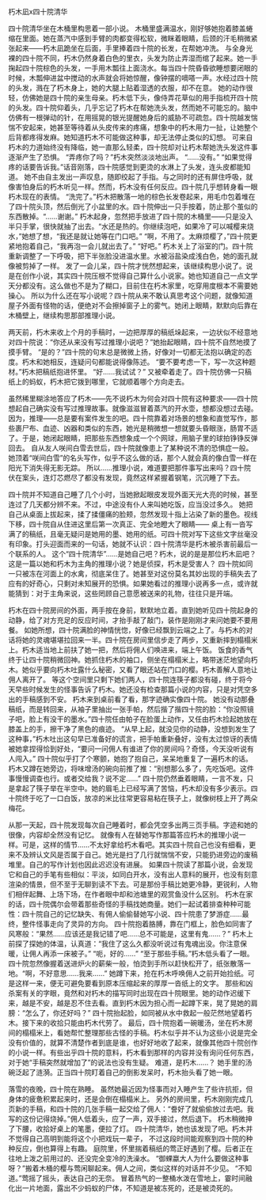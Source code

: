 朽木凪x四十院清华

四十院清华坐在木桶里构思着一部小说。
木桶里盛满温水，刚好够她抱着膝盖蜷缩在里面。她在蒸汽中感到手臂的肉都变得松软，微眯着眼睛，后颈的汗毛稍微紧张起来——朽木凪跪坐在后面，手里捧着四十院的长发，在帮她冲洗。
与全身光裸的四十院不同，朽木仍然身着白色的里衣，头发为防止弄湿而绾了起来。她一手掬起四十院棕色的头发，一手用木瓢往上面浇水。每当四十院昏昏欲睡想要闭眼的时候，木瓢伸进盆中搅动的水声就会将她惊醒，像钟摆的嘀嗒一声。水经过四十院的头发，溅在了朽木身上，她的大腿上贴着湿透的衣服，却不在意。
她的动作很轻，仿佛她是四十院的亲生母亲。朽木低下头，像侍弄花草似的用手指梳开四十院的头发。四十院仰着头，几乎忘记了朽木在帮她洗头发，然而她不可能忘的。脑中仿佛有一根弹动的针，在用摇晃的银光提醒她身后的威胁不可疏忽。四十院越发惴惴不安起来，她甚至等待着从头皮传来的疼痛，想象中的朽木用力一扯，让她整个后背都疼得发麻。她知道朽木不可能做这种事，却无法停止类似的幻想。
可来自朽木的力道始终没有降临，她一直那么轻柔，四十院却对让朽木帮她洗头发这件事逐渐产生了恐惧。
 “弄疼你了吗？”朽木突然淡淡地出声。
 “……没有。”
 “如果觉得疼的话要告诉我。”话音刚落，四十院感觉到更烫的水淋上了头发，连头皮都能知道。
她不由自主发出一声叹息，随即绞起了手指。与之同时的还有屏住呼吸，就像害怕身后的朽木听见一样。然而，朽木没有任何反应。四十院几乎想转身看一眼朽木现在的表情。
 “洗完了。”朽木把散落一地的棕色长发卷起来，用毛巾包着堆在了四十院头顶，然后倒光了小盆里的水。四十院伸出一只手按着，防止那个茧似的东西散掉。“……谢谢。”
朽木起身，忽然把手放进了四十院的木桶里——只是没入半只手掌，很快就抽了出去。“水还是热的。你继续泡吧，如果冷了可以喊樱来烧水，”她想了想，“我还是就让她等在门口吧。”
 “啊，不用了。太麻烦樱了，”四十院更紧地抱着自己，“我再泡一会儿就出去了。”
 “好吧。”
 朽木关上了浴室的门。四十院重新调整了一下呼吸，把下半张脸没进温水里。水被浴盐染成浅白色，她的面孔就像被剪掉了一样。
发了一会儿呆，四十院才恍然想起来，该继续构思小说了。说是在创作小说，其实四十院压根不觉得自己算什么小说家。她也知道自己一点文学天分都没有。这么做也不是为了糊口，目前住在朽木家里，吃穿用度根本不需要她操心。
所以为什么还在写小说呢？四十院从来不敢认真思考这个问题，就像知道屋子外面有怪物的话，便绝对不会擦掉窗子上的雾气。她闭上眼睛，默默向后靠在木桶壁上，继续构思那部推理小说。
       
两天前，朽木来收上个月的手稿时，一边把厚厚的稿纸垛起来，一边状似不经意地对四十院说：“你还从来没有写过推理小说吧？”她抬起眼睛，四十院不自然地摸了摸手臂。
 “是的？”四十院的句末总是微微上扬，好像对一切都无法抱以确定的态度。朽木和她相反，连疑问句都能说得像陈述。
 “要不要考虑一下，写一次这种题材。”朽木把稿纸抱进怀里。
“好……我试试？”
又被牵着走了。四十院仿佛一只稿纸上的蚂蚁，朽木把它拨到哪里，它就顺着哪个方向走去。
       
虽然稀里糊涂地答应了朽木——先不说朽木为何会对四十院有这种要求——四十院想起自己确实没有写过推理故事。就像滋滋冒着蒸汽的开水壶，想都没想过去碰。因为，推理——总是要有案件发生的吧。四十院靠着对场景的想象和直觉写作，那些裹尸布、血迹、凶器和类似的东西，她光是稍微想一想就要头昏眼涨，肠胃不适了。于是，她闭起眼睛，把那些东西想象成一个个网球，用脑子里的球拍铮铮反弹回去。
自从友人咲间白雪去世后，四十院就像患上了某种说不清的恐惧症一般。她顶着“咲间白雪”的名头写作，似乎不这么做的话，那个人就会真的像白雪一样在阳光下消失得无影无踪。
所以……推理小说，难道要把那件事写出来吗？四十院伏在案头，连灯芯燃尽了都没有发现，竟然这样紧握着钢笔，沉沉睡了下去。
       
四十院并不知道自己睡了几个小时，当她掀起眼皮发现外面天光大亮的时候，甚至连过了几天都分辨不来。不过，中途没有仆人来叫她吃饭，应当没过多久。
她把自己从桌面上拔起来，揉了揉僵痛的脸颊，忽然发现十指上沾染了新的墨色。视线下移，四十院自从住进这里后第一次真正、完全地瞪大了眼睛——
桌上有一沓写满了的稿纸，且毫无疑问是她用的墨、她用的纸。可四十院对写下这些文字丝毫没有印象。打头迎面而来的一句话，她就不认识：四十院清华是朽木被杀害前最后一个联系的人。
这个“四十院清华”……是她自己吧？朽木，说的是是那位朽木凪吧？
这是一篇以她和朽木为主角的推理小说？她是侦探，朽木是受害人？
四十院如同一只被冻在河面上的水禽，彻底呆住了。她甚至对这份莫名其妙出现的手稿失去了应有的好奇心，只剩对未知展开的恐惧。如果她看过的推理小说再多一点，或许就能猜到：对于主角来说，这些罔顾自己意愿被送来的礼物，往往只是开端。
       
朽木在四十院房间的外面，两手按在身前，默默地立着。直到她听见四十院起身的动静，给了对方充足的反应时间，才抬手敲了敲门，装作是刚刚才来问她要不要用餐。
如她所想，四十院满脸的神情恍惚，好像已经飘到云端之上了。与朽木的对话将她的灵魂堪堪拉回来一半。四十院在房间里信步走了两步，又重新摔到榻榻米上。朽木适当地上前扶了她一把，然后将佣人们唤进来，端上午饭。
饭食的香气终于让四十院稍微回神。她抓住朽木的袖口，侧坐在榻榻米上，略带迷茫地望向朽木。她似乎要向朽木吐露什么秘密，又看了眼还站在门口的樱。朽木善解人意地让佣人离开了。
等这个空间里只剩下她们两人，四十院连筷子都没有碰，终于将今天早些时候发生的怪事告诉了朽木。她还没有检查那篇小说的内容，只是对凭空多出的手稿感到不安。
朽木来到桌前看了看，那字迹确实像四十院。
她没有动那叠稿纸，而是转回来，从袖子里抽出一张手帕，然后揩了揩四十院的脸：“你没照镜子吧，脸上有没干的墨水。”四十院任由帕子在脸蛋上动作，又任由朽木捡起她放在膝盖上的手，擦干净了黑色的痕迹。
“从早上起，就没见你的动静，没想到发生了这种事，”朽木吐出这句早已准备好的谎言，把手帕重新叠好，没有太过惊讶的表情被她拿捏得恰到好处，“要问一问佣人有谁进了你的房间吗？奇怪，今天没听说有人闯入。”
四十院似乎打了个寒颤，她抱了抱自己，呆呆地重复了一遍朽木的话。
朽木又蹲在她旁边，将味增汤的碗向前推了推：“别想那么多了，先吃饭吧。这件事慢慢调查也行。或者交给我？说不定……”
四十院仍然垂着眼睛，一言不发，只是拿起了筷子举在半空中。她的眉毛上已经写满了苦恼，朽木却没有多少表示。四十院终于吃了一口白饭，放凉的米比往常更容易粘在筷子上，就像树枝上开了两朵梅花。
       
从那一天起，四十院发现每次自己睡着时，都会凭空多出两三页手稿。字迹和她的很像，内容却全然没有记忆。
就像有人在替她写作那篇答应朽木的推理小说一样。可是，这样的情节……不太好拿给朽木看吧。其实四十院自己也没有细看，更来不及辨认文风是否属于自己。她光是扫了几行就惴惴不安，只能扔进旁边的废稿堆里。自己的写作计划也因此迟迟没有进展。
 如果四十院读了那篇小说，会发现它和自己的手笔有些相似：平淡，如同白开水，没有出人意料的展开，也没有刻意渲染的情景，但不至于无聊到读不下去。可是那份手稿比她更冷静，更锐利，人物们相伴起舞、上场下场，在作者眼中却和池塘里的观赏鱼没什么区别。
朽木在家的话，四十院偶尔会带着那些奇怪的手稿找她商量。她们一起试着排查种种可能性：四十院自己的记忆缺失、有佣人偷偷替她写小说、四十院患了梦游症……最终，整件怪事走向了灵异的方向。
四十院抱着胳膊，靠在门框上，脸色如同害了风寒般：“果然……应该还是我记错了吧……总不可能是，这里有鬼……？”
朽木上前探了探她的体温，认真道：“我住了这么久都没听说过有鬼魂出没。你注意保暖，让佣人再添一床被子。”
 “呃，好的……”
 “至于那些手稿。”朽木低头看了一眼。
 四十院忽然像握着送进炉火的薪柴一般，怕烫到手所以赶快松开了，纸张散落一地。“啊，不好意思……我来……”
她蹲下来，抢在朽木呼唤佣人之前开始捡纸。可是这样一来，便无可避免要看到原本压缩起来的厚厚一沓纸上的文字。
那些和凶杀案有关的字眼，竟然和对朽木的描写同时出现在四十院眼里。她的动作迟缓下来，越是不安，越是忍不住去看。直到朽木因为担心而一起蹲下来，晃了晃她的肩膀：“怎么了，你还好吗？”
四十院抬起脸，如同被从水中救起一般茫然地望着朽木。接下来的收拾只能由朽木代劳了。
最后，四十院抱着一碗暖汤，坐在朽木房间的榻榻米上，看她帮忙整理那些古怪的手稿。朽木似乎并不认为这些小说是完全没有价值的，就算不清楚作者到底是谁，也好好地收了起来，就像其他四十院创作的小说一样。有些出乎四十院的意料，朽木看到那样的内容并没有询问任何东西，对于她“手稿突然就增加了”的说法也没有生疑。
难道，是朽木……？
她手里的汤碗泛起了涟漪。正当四十院盯着自己的倒影发呆时，朽木抬头看了她一眼。
       
落雪的夜晚，四十院在熟睡。
虽然她最近因为怪事而对入睡产生了些许抗拒，但身体的疲惫积累起来时，还是会倒在榻榻米上。
另外的房间里，朽木刚刚完成几页新的手稿，和四十院的几张手稿一起交给了佣人：“誊好了就偷偷放过去吧。我写的这份记得烧掉。”佣人低着头，应了一声，双手接过，然后退下。
朽木稍微抻了下腰，收拾好桌上的笔墨，便拉了灯。
四十院清华，她也该发现了吧。朽木并不觉得自己高明到能将这个小把戏玩一辈子， 不过这段时间能观察到四十院的种种反应，倒也算得上有趣。
庭院里，怀里揣着稿纸的莺正好遇到了樱。后者正在往地上泼之前用过的、还没完全变冷的洗澡水。
“御蜾蠃大人为什么要做这种事呀？”搬着木桶的樱与莺闲聊起来。佣人之间，类似这样的对话并不少见。
 “不知道。”莺摇了摇头，表达自己的无奈。
冒着热气的一整桶水泼在雪地上，霎时间融化出一片地面，露出不少蚂蚁的尸体，不知道是被冻死的，还是被烫死的。